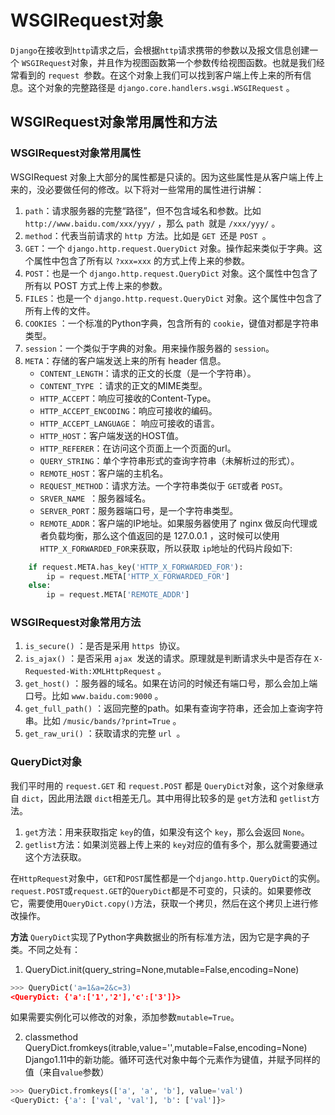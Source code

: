 # WSGIRequest对象

`Django`在接收到`http`请求之后，会根据`http`请求携带的参数以及报文信息创建一个 `WSGIRequest`对象，并且作为视图函数第一个参数传给视图函数。也就是我们经常看到的 `request `参数。在这个对象上我们可以找到客户端上传上来的所有信息。这个对象的完整路径是 `django.core.handlers.wsgi.WSGIRequest` 。

## WSGIRequest对象常用属性和方法

### WSGIRequest对象常用属性

WSGIRequest 对象上大部分的属性都是只读的。因为这些属性是从客户端上传上来的，没必要做任何的修改。以下将对一些常用的属性进行讲解：
1. `path`：请求服务器的完整“路径”，但不包含域名和参数。比如 `http://www.baidu.com/xxx/yyy/` ，那么 `path `就是 `/xxx/yyy/` 。
2. `method`：代表当前请求的 `http `方法。比如是 `GET `还是 `POST `。
3. `GET`：一个 `django.http.request.QueryDict` 对象。操作起来类似于字典。这个属性中包含了所有以 `?xxx=xxx` 的方式上传上来的参数。
4. `POST`：也是一个 `django.http.request.QueryDict` 对象。这个属性中包含了所有以 POST 方式上传上来的参数。
5. `FILES`：也是一个 `django.http.request.QueryDict` 对象。这个属性中包含了所有上传的文件。
6. `COOKIES` ：一个标准的Python字典，包含所有的 `cookie`，键值对都是字符串类型。
7. `session`：一个类似于字典的对象。用来操作服务器的 `session`。
8. `META`：存储的客户端发送上来的所有 header 信息。
    +  `CONTENT_LENGTH`：请求的正文的长度（是一个字符串）。
    +  `CONTENT_TYPE` ：请求的正文的MIME类型。
    + `HTTP_ACCEPT`：响应可接收的Content-Type。
    + `HTTP_ACCEPT_ENCODING`：响应可接收的编码。
    + `HTTP_ACCEPT_LANGUAGE`： 响应可接收的语言。
    + `HTTP_HOST`：客户端发送的HOST值。
    + `HTTP_REFERER`：在访问这个页面上一个页面的url。
    + `QUERY_STRING`：单个字符串形式的查询字符串（未解析过的形式）。
    + `REMOTE_HOST`：客户端的主机名。
    + `REQUEST_METHOD`：请求方法。一个字符串类似于 `GET`或者 `POST`。
    + `SRVER_NAME `：服务器域名。
    + `SERVER_PORT`：服务器端口号，是一个字符串类型。
    + `REMOTE_ADDR`：客户端的IP地址。如果服务器使用了 nginx 做反向代理或者负载均衡，那么这个值返回的是 127.0.0.1 ，这时候可以使用 `HTTP_X_FORWARDED_FOR`来获取，所以获取 `ip`地址的代码片段如下:

```python
    if request.META.has_key('HTTP_X_FORWARDED_FOR'):
        ip = request.META['HTTP_X_FORWARDED_FOR']
    else:
        ip = request.META['REMOTE_ADDR']
```


### WSGIRequest对象常用方法

1. `is_secure()` ：是否是采用 `https `协议。
2. `is_ajax()` ：是否采用 `ajax `发送的请求。原理就是判断请求头中是否存在 `X-Requested-With:XMLHttpRequest` 。
3. `get_host()` ：服务器的域名。如果在访问的时候还有端口号，那么会加上端口号。比如 `www.baidu.com:9000` 。
4. `get_full_path()` ：返回完整的path。如果有查询字符串，还会加上查询字符串。比如 `/music/bands/?print=True` 。
5. `get_raw_uri()` ：获取请求的完整 `url `。

### QueryDict对象

我们平时用的 `request.GET` 和 `request.POST` 都是 `QueryDict`对象，这个对象继承自 `dict`，因此用法跟 `dict`相差无几。其中用得比较多的是 `get`方法和 `getlist`方法。
1. `get`方法：用来获取指定 `key`的值，如果没有这个 `key`，那么会返回 `None`。
2. `getlist`方法：如果浏览器上传上来的 `key`对应的值有多个，那么就需要通过这个方法获取。

在`HttpRequest`对象中，`GET`和`POST`属性都是一个`django.http.QueryDict`的实例。`request.POST`或`request.GET`的`QueryDict`都是不可变的，只读的。如果要修改它，需要使用`QueryDict.copy()`方法，获取一个拷贝，然后在这个拷贝上进行修改操作。

**方法**
`QueryDict`实现了Python字典数据业的所有标准方法，因为它是字典的子类。不同之处有：
1. QueryDict.init(query_string=None,mutable=False,encoding=None)
```python
>>> QueryDict('a=1&a=2&c=3)
<QueryDict: {'a':['1','2'],'c':['3']}>
```
如果需要实例化可以修改的对象，添加参数`mutable=True`。

2. classmethod QueryDict.fromkeys(itrable,value='',mutable=False,encoding=None)
Django1.11中的新功能。循环可迭代对象中每个元素作为键值，并赋予同样的值（来自`value`参数）
```python
>>> QueryDict.fromkeys(['a', 'a', 'b'], value='val')
<QueryDict: {'a': ['val', 'val'], 'b': ['val']}>
```
